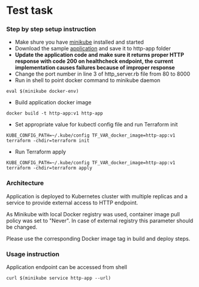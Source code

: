 # Test task

### Step by step setup instruction

* Make shure you have [minikube](https://minikube.sigs.k8s.io/docs/start/) installed and started
* Download the sample [application](https://github.com/sawasy/http_server/blob/main/http_server.rb) and save it to http-app folder
* **Update the application code and make sure it returns proper HTTP response with code 200 on healthcheck endpoint, the current implementation causes failures because of improper response**
* Change the port number in line 3 of http_server.rb file from 80 to 8000
* Run in shell to point docker command to minikube daemon 
```shell
eval $(minikube docker-env)
```
* Build application docker image
```shell
docker build -t http-app:v1 http-app
```
* Set appropriate value for kubectl config file and run Terraform init
```shell
KUBE_CONFIG_PATH=~/.kube/config TF_VAR_docker_image=http-app:v1 terraform -chdir=terraform init
```
* Run Terraform apply
```shell
KUBE_CONFIG_PATH=~/.kube/config TF_VAR_docker_image=http-app:v1 terraform -chdir=terraform apply
```

### Architecture

Application is deployed to Kubernetes cluster with multiple replicas and a service to provide external access to HTTP endpoint. 

As Minikube with local Docker registry was used, container image pull policy was set to "Never". In case of external registry this parameter should be changed.   

Please use the corresponding Docker image tag in build and deploy steps.

### Usage instruction

Application endpoint can be accessed from shell
```shell
curl $(minikube service http-app --url)
```
